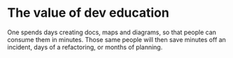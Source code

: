 # The value of dev education
One spends days creating docs, maps and diagrams, so that people can consume them in minutes. Those same people will then save minutes off an incident, days of a refactoring, or months of planning.